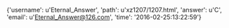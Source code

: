{'username': u'Eternal_Answer', 'path': u'xz1207/1207.html', 'answer': u'C', 'email': u'Eternal_Answer@126.com', 'time': '2016-02-25:13:22:59'}